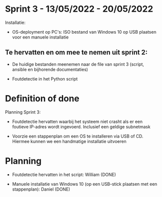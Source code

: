 # Sprint 3 - 13/05/2022 - 20/05/2022

Installatie:

-	OS-deployment op PC's: ISO bestand van Windows 10 op USB plaatsen voor een manuele installatie

## Te hervatten en om mee te nemen uit sprint 2:

-	De huidige bestanden meenemen naar de file van sprint 3 (script, ansible en bijhorende documentaties)

-	Foutdetectie in het Python script

# Definition of done

Planning Sprint 3:

-	Foutdetectie hervatten waarbij het systeem niet crasht als er een foutieve IP-adres wordt ingevoerd.
	Inclusief een geldige subnetmask

- 	Voorzie een stappenplan om een OS te installeren via USB of CD. Hiermee kunnen we een handmatige installatie uitvoeren



# Planning

-	Foutdetectie hervatten in het script: William (DONE)

-	Manuele installatie van Windows 10 (op een USB-stick plaatsen met een stappenplan): Daniel (DONE)






